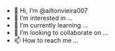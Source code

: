 - 👋 Hi, I’m @ailtonvieira007
- 👀 I’m interested in ...
- 🌱 I’m currently learning ...
- 💞️ I’m looking to collaborate on ...
- 📫 How to reach me ...

<!---
ailtonvieira007/ailtonvieira007 is a ✨ special ✨ repository because its `README.md` (this file) appears on your GitHub profile.
You can click the Preview link to take a look at your changes.
https://ailtonvieira007.github.io/jornada.devwek.github.io/
--->
